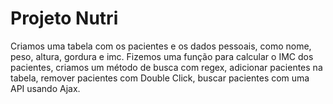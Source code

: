 # Projeto Nutri 

Criamos uma tabela com os pacientes e os dados pessoais, como nome, peso, altura, gordura e imc.
Fizemos uma função para calcular o IMC dos pacientes, criamos um método de busca com regex, adicionar pacientes na tabela, remover pacientes com Double Click, buscar pacientes com uma API usando Ajax.

